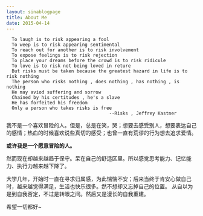 ```yaml
---
layout: sinablogpage
title: About Me
date: 2015-04-14
---
```

```
  To laugh is to risk appearing a fool
  To weep is to risk appearing sentimental
  To reach out for another is to risk involvement
  To expose feelings is to risk rejection
  To place your dreams before the crowd is to risk ridicule
  To love is to risk not being loved in reture
  But risks must be taken because the greatest hazard in life is to risk nothing
  The person who risks nothing , does nothing , has nothing , is nothing
  He may aviod suffering and sorrow
  Chained by his certitudes , he's a slave
  He has forfeited his freedom
  Only a person who takes risks is free
                                      --Risks , Jeffrey Kastner
```
我不是一个喜欢冒险的人。但是，总是在笑，哭；想要去感受别人，想要表达自己的感情；热血的时候喜欢说些真切的感受；也曾一直有荒谬的行为想去追求爱情。

**或许我是一个愿意冒险的人。**

然而现在却越来越趋于保守。呆在自己的舒适区里。所以感觉思考能力、记忆能力、执行力越来越下降了。

大学几年，开始时一直在寻求归属感，为此惴惴不安；后来当终于肯安心做自己时，越来越觉得满足，生活也快乐很多。然不想却又忘掉自己的位置。
从自以为是到自我否定，不过是转眼之间。然后又是漫长的自我重建。

希望一切都好~

  
